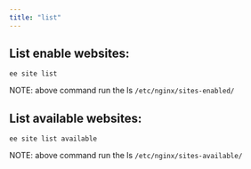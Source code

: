 ```yaml
---
title: "list"
---
```


## List enable websites:

	ee site list

NOTE: above command run the ls `/etc/nginx/sites-enabled/`

## List available websites:

	ee site list available

NOTE: above command run the ls `/etc/nginx/sites-available/`

